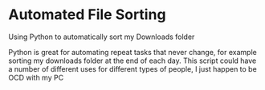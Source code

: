 # Automated File Sorting
Using Python to automatically sort my Downloads folder

Python is great for automating repeat tasks that never change, for example sorting my 
downloads folder at the end of each day. This script could have a number of different 
uses for different types of people, I just happen to be OCD with my PC
